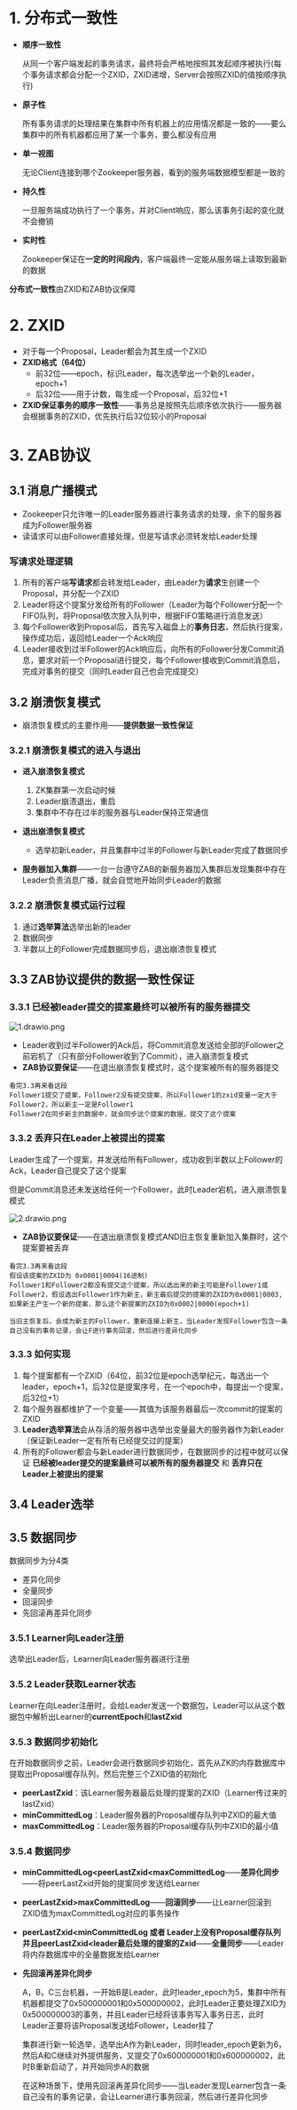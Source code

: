 

# 1. 分布式一致性

* **顺序一致性**

  从同一个客户端发起的事务请求，最终将会严格地按照其发起顺序被执行(每个事务请求都会分配一个ZXID，ZXID递增，Server会按照ZXID的值按顺序执行)

* **原子性**

  所有事务请求的处理结果在集群中所有机器上的应用情况都是一致的——要么集群中的所有机器都应用了某一个事务，要么都没有应用

* **单一视图**

  无论Client连接到哪个Zookeeper服务器，看到的服务端数据模型都是一致的

* **持久性**

  一旦服务端成功执行了一个事务，并对Client响应，那么该事务引起的变化就不会撤销

* **实时性**

  Zookeeper保证在**一定的时间段内**，客户端最终一定能从服务端上读取到最新的数据



**分布式一致性**由ZXID和ZAB协议保障



# 2. ZXID

* 对于每一个Proposal，Leader都会为其生成一个ZXID
* **ZXID格式（64位）**
  * 前32位——epoch，标识Leader，每次选举出一个新的Leader，epoch+1
  * 后32位——用于计数，每生成一个Proposal，后32位+1
* **ZXID保证事务的顺序一致性**——事务总是按照先后顺序依次执行——服务器会根据事务的ZXID，优先执行后32位较小的Proposal



# 3. ZAB协议

## 3.1 消息广播模式

* Zookeeper只允许唯一的Leader服务器进行事务请求的处理，余下的服务器成为Follower服务器
* 读请求可以由Follower直接处理，但是写请求必须转发给Leader处理

### 写请求处理逻辑

1. 所有的客户端**写请求**都会转发给Leader，由Leader为**请求**生创建一个Proposal，并分配一个ZXID
2. Leader将这个提案分发给所有的Follower（Leader为每个Follower分配一个FIFO队列，将Proposal依次放入队列中，根据FIFO策略进行消息发送）
3. 每个Follower收到Proposal后，首先写入磁盘上的**事务日志**，然后执行提案，操作成功后，返回给Leader一个Ack响应
5. Leader接收到过半Follower的Ack响应后，向所有的Follower分发Commit消息，要求对前一个Proposal进行提交，每个Follower接收到Commit消息后，完成对事务的提交（同时Leader自己也会完成提交）





## 3.2 崩溃恢复模式

* 崩溃恢复模式的主要作用——**提供数据一致性保证**



### 3.2.1 崩溃恢复模式的进入与退出

* **进入崩溃恢复模式**
  1. ZK集群第一次启动时候
  2. Leader崩溃退出，重启
  3. 集群中不存在过半的服务器与Leader保持正常通信

* **退出崩溃恢复模式**
  * 选举初新Leader，并且集群中过半的Follower与新Leader完成了数据同步
* **服务器加入集群**——一台一台遵守ZAB的新服务器加入集群后发现集群中存在Leader负责消息广播，就会自觉地开始同步Leader的数据



### 3.2.2 崩溃恢复模式运行过程

1. 通过**选举算法**选举出新的leader
2. 数据同步
3. 半数以上的Follower完成数据同步后，退出崩溃恢复模式



## 3.3 ZAB协议提供的数据一致性保证

### 3.3.1 已经被leader提交的提案最终可以被所有的服务器提交

![1.drawio.png](p/1.drawio.png)

* Leader收到过半Follower的Ack后，将Commit消息发送给全部的Follower之前宕机了（只有部分Follower收到了Commit），进入崩溃恢复模式
* **ZAB协议要保证**——在退出崩溃恢复模式时，这个提案被所有的服务器提交

```
看完3.3再来看这段
Follower1提交了提案，Follower2没有提交提案，所以Follower1的zxid变量一定大于Follower2，所以新主一定是Follower1
Follower2在同步新主的数据中，就会同步这个提案的数据，提交了这个提案
```



### 3.3.2 丢弃只在Leader上被提出的提案

Leader生成了一个提案，并发送给所有Follower，成功收到半数以上Follower的Ack，Leader自己提交了这个提案

但是Commit消息还未发送给任何一个Follower，此时Leader宕机，进入崩溃恢复模式

![2.drawio.png](p/2.drawio.png)

* **ZAB协议要保证**——在退出崩溃恢复模式AND旧主恢复重新加入集群时，这个提案要被丢弃

```
看完3.3再来看这段
假设该提案的ZXID为 0x0001|0004(16进制)
Follower1和Follower2都没有提交这个提案，所以选出来的新主可能是Follower1或Follower2，假设选出Follower1作为新主，新主最后提交的提案的ZXID为0x0001|0003,如果新主产生一个新的提案，那么这个新提案的ZXID为0x0002|0000(epoch+1)

当旧主恢复后，会成为新主的Follower，重新连接上新主，当Leader发现Follower包含一条自己没有的事务记录，会让F进行事务回滚，然后进行差异化同步
```



### 3.3.3 如何实现

1. 每个提案都有一个ZXID（64位，前32位是epoch选举纪元，每选出一个leader，epoch+1，后32位是提案序号，在一个epoch中，每提出一个提案，后32位+1）
2. 每个服务器都维护了一个变量——其值为该服务器最后一次commit的提案的ZXID
3. **Leader选举算法**会从存活的服务器中选举出变量最大的服务器作为新Leader（保证新Leader一定有所有已经提交过的提案）
4. 所有的Follower都会与新Leader进行数据同步，在数据同步的过程中就可以保证 **已经被leader提交的提案最终可以被所有的服务器提交** 和 **丢弃只在Leader上被提出的提案**



## 3.4 Leader选举



## 3.5 数据同步

数据同步为分4类

* 差异化同步
* 全量同步
* 回滚同步
* 先回滚再差异化同步





### 3.5.1 Learner向Leader注册

选举出Leader后，Learner向Leader服务器进行注册

### 3.5.2 Leader获取Learner状态

Learner在向Leader注册时，会给Leader发送一个数据包，Leader可以从这个数据包中解析出Learner的**currentEpoch**和**lastZxid**

### 3.5.3 数据同步初始化

在开始数据同步之前，Leader会进行数据同步初始化，首先从ZK的内存数据库中提取出Proposal缓存队列，然后完整三个ZXID值的初始化

* **peerLastZxid**：该Learner服务器最后处理的提案的ZXID（Learner传过来的lastZxid）
* **minCommittedLog**：Leader服务器的Proposal缓存队列中ZXID的最大值
* **maxCommittedLog**：Leader服务器的Proposal缓存队列中ZXID的最小值

### 3.5.4 数据同步

* **minCommittedLog<peerLastZxid<maxCommittedLog**——**差异化同步**——将peerLastZxid开始的提案同步发送给Learner

* **peerLastZxid>maxCommittedLog**——**回滚同步**——让Learner回滚到ZXID值为maxCommittedLog对应的事务操作

* **peerLastZxid<minCommittedLog 或者 Leader上没有Proposal缓存队列并且peerLastZxid<leader最后处理的提案的Zxid**——**全量同步**——Leader将内存数据库中的全量数据发给Learner

* **先回滚再差异化同步**

  A，B，C三台机器，一开始B是Leader，此时leader_epoch为5，集群中所有机器都提交了0x500000001和0x500000002，此时Leader正要处理ZXID为0x500000003的事务，并且Leader已经将该事务写入事务日志，此时Leader正要将该Proposal发送给Follower，Leader挂了

  集群进行新一轮选举，选举出A作为新Leader，同时leader_epoch更新为6，然后A和C继续对外提供服务，又提交了0x600000001和0x600000002，此时B重新启动了，并开始同步A的数据

  在这种场景下，使用先回滚再差异化同步——当Leader发现Learner包含一条自己没有的事务记录，会让Learner进行事务回滚，然后进行差异化同步



